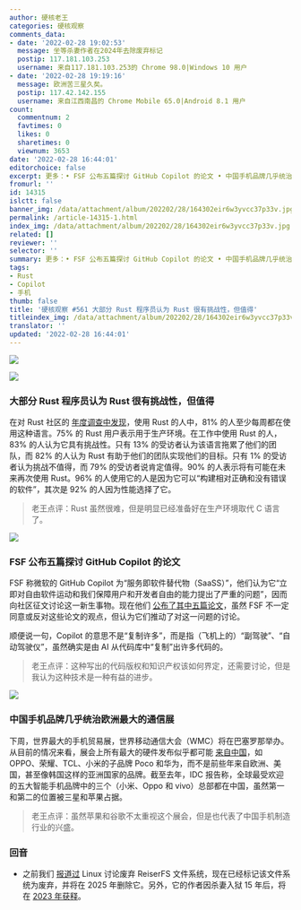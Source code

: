 ```yaml
---
author: 硬核老王
categories: 硬核观察
comments_data:
- date: '2022-02-28 19:02:53'
  message: 坐等杀妻作者在2024年去除废弃标记
  postip: 117.181.103.253
  username: 来自117.181.103.253的 Chrome 98.0|Windows 10 用户
- date: '2022-02-28 19:19:16'
  message: 欧洲苦三星久矣。
  postip: 117.42.142.155
  username: 来自江西南昌的 Chrome Mobile 65.0|Android 8.1 用户
count:
  commentnum: 2
  favtimes: 0
  likes: 0
  sharetimes: 0
  viewnum: 3653
date: '2022-02-28 16:44:01'
editorchoice: false
excerpt: 更多：• FSF 公布五篇探讨 GitHub Copilot 的论文 • 中国手机品牌几乎统治欧洲最大的通信展
fromurl: ''
id: 14315
islctt: false
banner_img: /data/attachment/album/202202/28/164302eir6w3yvcc37p33v.jpg
permalink: /article-14315-1.html
index_img: /data/attachment/album/202202/28/164302eir6w3yvcc37p33v.jpg
related: []
reviewer: ''
selector: ''
summary: 更多：• FSF 公布五篇探讨 GitHub Copilot 的论文 • 中国手机品牌几乎统治欧洲最大的通信展
tags:
- Rust
- Copilot
- 手机
thumb: false
title: '硬核观察 #561 大部分 Rust 程序员认为 Rust 很有挑战性，但值得'
titleindex_img: /data/attachment/album/202202/28/164302eir6w3yvcc37p33v.jpg
translator: ''
updated: '2022-02-28 16:44:01'
---
```


![](/data/attachment/album/202202/28/164302eir6w3yvcc37p33v.jpg)


![](/data/attachment/album/202202/28/164311eq4lyue8q4lg9997.jpg)


### 大部分 Rust 程序员认为 Rust 很有挑战性，但值得


在对 Rust 社区的 [年度调查中发现](https://blog.rust-lang.org/2022/02/15/Rust-Survey-2021.html)，使用 Rust 的人中，81% 的人至少每周都在使用这种语言。75% 的 Rust 用户表示用于生产环境。在工作中使用 Rust 的人，83% 的人认为它具有挑战性。只有 13% 的受访者认为该语言拖累了他们的团队，而 82% 的人认为 Rust 有助于他们的团队实现他们的目标。只有 1% 的受访者认为挑战不值得，而 79% 的受访者说肯定值得。90% 的人表示将有可能在未来再次使用 Rust。96% 的人使用它的人是因为它可以“构建相对正确和没有错误的软件”，其次是 92% 的人因为性能选择了它。



> 
> 老王点评：Rust 虽然很难，但是明显已经准备好在生产环境取代 C 语言了。
> 
> 
> 


![](/data/attachment/album/202202/28/164321po1dd8zifvyorvdw.jpg)


### FSF 公布五篇探讨 GitHub Copilot 的论文


FSF 称微软的 GitHub Copilot 为“服务即软件替代物（SaaSS）”，他们认为它“立即对自由软件运动和我们保障用户和开发者自由的能力提出了严重的问题”，因而向社区征文讨论这一新生事物。现在他们 [公布了其中五篇论文](https://www.fsf.org/news/publication-of-the-fsf-funded-white-papers-on-questions-around-copilot)，虽然 FSF 不一定同意或反对这些论文的观点，但认为它们推动了对这一问题的讨论。


顺便说一句，Copilot 的意思不是“复制许多”，而是指（飞机上的）“副驾驶”、“自动驾驶仪”，虽然确实是由 AI 从代码库中“复制”出许多代码的。



> 
> 老王点评：这种写出的代码版权和知识产权该如何界定，还需要讨论，但是我认为这种技术是一种有益的进步。
> 
> 
> 


![](/data/attachment/album/202202/28/164341lc1szc7rhccqyjtm.jpg)


### 中国手机品牌几乎统治欧洲最大的通信展


下周，世界最大的手机贸易展，世界移动通信大会（WMC）将在巴塞罗那举办。从目前的情况来看，展会上所有最大的硬件发布似乎都可能 [来自中国](https://www.theverge.com/2022/2/27/22950422/mwc-mobile-world-congress-2022-chinese-phone-brands-honor-oppo-huawei-tcl-poco)，如 OPPO、荣耀、TCL、小米的子品牌 Poco 和华为，而不是前些年来自欧洲、美国，甚至像韩国这样的亚洲国家的品牌。截至去年，IDC 报告称，全球最受欢迎的五大智能手机品牌中的三个（小米、Oppo 和 vivo）总部都在中国，虽然第一和第二的位置被三星和苹果占据。



> 
> 老王点评：虽然苹果和谷歌不太重视这个展会，但是也代表了中国手机制造行业的兴盛。
> 
> 
> 


 


### 回音


* 之前我们 [报道过](/article-14300-1.html) Linux 讨论废弃 ReiserFS 文件系统，现在已经标记该文件系统为废弃，并将在 2025 年删除它。另外，它的作者因杀妻入狱 15 年后，将在 [2023 年获释](https://www.solidot.org/story?sid=66625)。